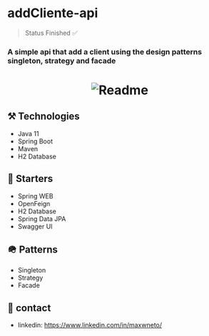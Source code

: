# addCliente-api
> Status Finished ✅
### A simple api that add a client using the design patterns  singleton, strategy and facade

<h1 align="center">
  <img alt="Readme" title="Readme" src="https://user-images.githubusercontent.com/87916631/172016742-0320da28-5da8-4b58-af2c-a3e18f6258ad.gif"/>
</h1>

## ⚒️ Technologies
+ Java 11
+ Spring Boot
+ Maven
+ H2 Database


## 🌱 Starters
+ Spring WEB
+ OpenFeign
+ H2 Database
+ Spring Data JPA
+ Swagger UI

## 🪖 Patterns
+ Singleton
+ Strategy
+ Facade

## 📲 contact
+ linkedin: https://www.linkedin.com/in/maxwneto/